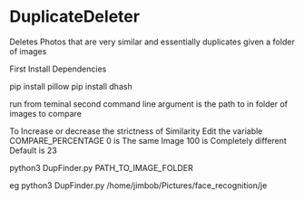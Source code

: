 # DuplicateDeleter
Deletes Photos that are very similar and essentially duplicates given a folder of images

First Install Dependencies 

pip install pillow
pip install dhash

run from teminal second command line argument is the path to in folder of images to compare 

To Increase or decrease the strictness of Similarity 
Edit the variable COMPARE_PERCENTAGE 
0 is The same Image 100 is Completely different Default is 23

python3 DupFinder.py PATH_TO_IMAGE_FOLDER

 eg python3 DupFinder.py /home/jimbob/Pictures/face_recognition/je

